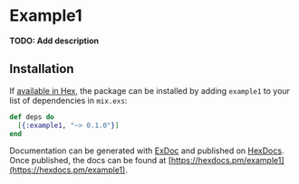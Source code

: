 # Example1

**TODO: Add description**

## Installation

If [available in Hex](https://hex.pm/docs/publish), the package can be installed
by adding `example1` to your list of dependencies in `mix.exs`:

```elixir
def deps do
  [{:example1, "~> 0.1.0"}]
end
```

Documentation can be generated with [ExDoc](https://github.com/elixir-lang/ex_doc)
and published on [HexDocs](https://hexdocs.pm). Once published, the docs can
be found at [https://hexdocs.pm/example1](https://hexdocs.pm/example1).

